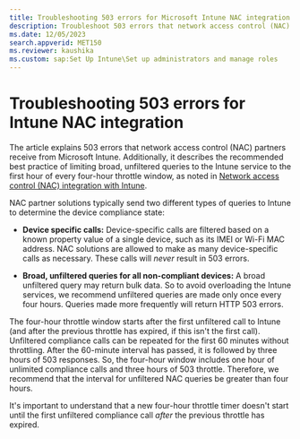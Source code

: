 ```yaml
---
title: Troubleshooting 503 errors for Microsoft Intune NAC integration
description: Troubleshoot 503 errors that network access control (NAC) partners receive from Intune, and learn about the four-hour throttle window for unfiltered queries.
ms.date: 12/05/2023
search.appverid: MET150
ms.reviewer: kaushika
ms.custom: sap:Set Up Intune\Set up administrators and manage roles
---
```

# Troubleshooting 503 errors for Intune NAC integration

The article explains 503 errors that network access control (NAC) partners receive from Microsoft Intune. Additionally, it describes the recommended best practice of limiting broad, unfiltered queries to the Intune service to the first hour of every four-hour throttle window, as noted in [Network access control (NAC) integration with Intune](/mem/intune/protect/network-access-control-integrate).

NAC partner solutions typically send two different types of queries to Intune to determine the device compliance state:

- **Device specific calls:** Device-specific calls are filtered based on a known property value of a single device, such as its IMEI or Wi-Fi MAC address. NAC solutions are allowed to make as many device-specific calls as necessary. These calls will *never* result in 503 errors.

- **Broad, unfiltered queries for all non-compliant devices:** A broad unfiltered query may return bulk data. So to avoid overloading the Intune services, we recommend unfiltered queries are made only once every four hours. Queries made more frequently will return HTTP 503 errors.

The four-hour throttle window starts after the first unfiltered call to Intune (and after the previous throttle has expired, if this isn't the first call). Unfiltered compliance calls can be repeated for the first 60 minutes without throttling. After the 60-minute interval has passed, it is followed by three hours of 503 responses. So, the four-hour window includes one hour of unlimited compliance calls and three hours of 503 throttle. Therefore, we recommend that the interval for unfiltered NAC queries be greater than four hours.

It's important to understand that a new four-hour throttle timer doesn't start until the first unfiltered compliance call *after* the previous throttle has expired.
